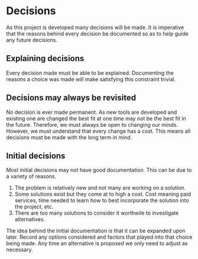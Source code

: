 # Decisions

As this project is developed many decisions will be made. It is imperative that the reasons behind every decision be documented so as to help guide any future decisions.

## Explaining decisions

Every decision made must be able to be explained. Documenting the reasons a choice was made will make satisfying this constraint trivial.

## Decisions may always be revisited

No decision is ever made permanent. As new tools are developed and existing one are changed the best fit at one time may not be the best fit in the future. Therefore, we must always be open to changing our minds. However, we must understand that every change has a cost. This means all decisions must be made with the long term in mind.

## Initial decisions

Most initial decisions may not have good documentation. This can be due to a variety of reasons.
1. The problem is relatively new and not many are working on a solution.
2. Some solutions exist but they come at to high a cost. Cost meaning paid services, time needed to learn how to best incorporate the solution into the project, etc.
3. There are too many solutions to consider it worthwile to investigate alternatives.

The idea behind the initial documentation is that it can be expanded upon later. Record any options considered and factors that played into that choice being made. Any time an alternative is proposed we only need to adjust as necessary.
